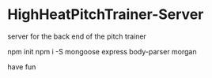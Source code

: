 # HighHeatPitchTrainer-Server
server for the back end of the pitch trainer

npm init
npm i -S mongoose express body-parser morgan

have fun

